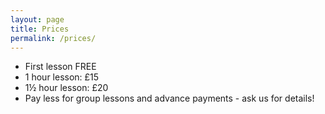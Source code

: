 ```yaml
---
layout: page
title: Prices
permalink: /prices/
---
```


- First lesson FREE
- 1 hour lesson: £15
- 1&frac12; hour lesson: £20
- Pay less for group lessons and advance payments - ask us for details!